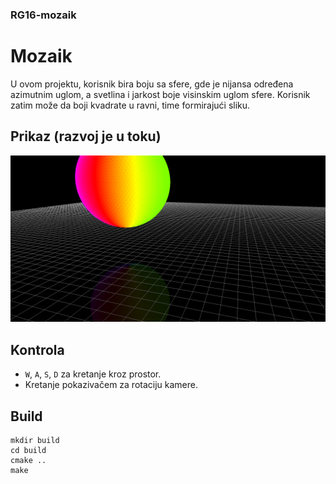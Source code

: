 ### RG16-mozaik
# Mozaik

U ovom projektu, korisnik bira boju sa sfere, gde je nijansa određena azimutnim uglom, a svetlina i jarkost boje
visinskim uglom sfere. Korisnik zatim može da boji kvadrate u ravni, time formirajući sliku.

## Prikaz (razvoj je u toku)
![Screenshot](https://github.com/MATF-RG18/RG16-mozaik/blob/master/screenshots/screenshot.png)

## Kontrola
* `W`, `A`, `S`, `D` za kretanje kroz prostor.
* Kretanje pokazivačem za rotaciju kamere.

## Build

```
mkdir build
cd build
cmake ..
make
```

